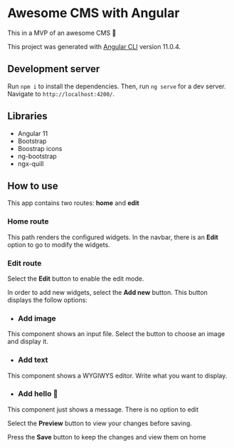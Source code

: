 # Awesome CMS with Angular
This in a MVP of an awesome CMS 🔧

This project was generated with [Angular CLI](https://github.com/angular/angular-cli) version 11.0.4.

## Development server

Run `npm i` to install the dependencies. Then, run `ng serve` for a dev server. Navigate to `http://localhost:4200/`.

## Libraries

- Angular 11 
- Bootstrap
- Boostrap icons
- ng-bootstrap
- ngx-quill

## How to use

This app contains two routes: **home** and **edit**

### Home route

This path renders the configured widgets. In the navbar, there is an **Edit** option to go to modify the widgets.

### Edit route

Select the **Edit** button to enable the edit mode. 


In order to add new widgets, select the **Add new** button. This button displays the follow options:

- ### Add image

This component shows an input file. Select the button to choose an image and display it.

- ### Add text

This component shows a WYGIWYS editor. Write what you want to display.

- ### Add hello 🙂

This component just shows a message. There is no option to edit

Select the **Preview** button to view your changes before saving. 

Press the **Save** button to keep the changes and view them on home